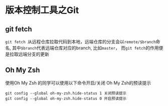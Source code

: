 

# 版本控制工具之Git



## git fetch 

`git fetch `从远程仓库拉取代码到本地，远端仓库的分支会以`remote/$branch`命名, 其中`$branch`代表远端仓库对应的branch, 比如`master`， 而`git fetch`的作用便是拉取远端分支的更新



## Oh My Zsh 

使用Oh My Zsh 的同学可以使用以下命令开启/关闭 Oh My Zsh的预读提示

```shell
git config --global oh-my-zsh.hide-status 1 关闭预读提示
git config --global oh-my-zsh.hide-status 0 开启预读提示
```

